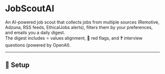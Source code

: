 # JobScoutAI

An AI-powered job scout that collects jobs from multiple sources (Remotive, Adzuna, RSS feeds, EthicalJobs alerts), filters them by your preferences, and emails you a daily digest.  
The digest includes ⭐ values alignment, 🚩 red flags, and ❓ interview questions (powered by OpenAI).

---

## 🚀 Setup

###
